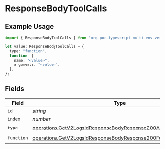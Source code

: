 # ResponseBodyToolCalls

## Example Usage

```typescript
import { ResponseBodyToolCalls } from "orq-poc-typescript-multi-env-version/models/operations";

let value: ResponseBodyToolCalls = {
  type: "function",
  function: {
    name: "<value>",
    arguments: "<value>",
  },
};
```

## Fields

| Field                                                                                                                                                | Type                                                                                                                                                 | Required                                                                                                                                             | Description                                                                                                                                          |
| ---------------------------------------------------------------------------------------------------------------------------------------------------- | ---------------------------------------------------------------------------------------------------------------------------------------------------- | ---------------------------------------------------------------------------------------------------------------------------------------------------- | ---------------------------------------------------------------------------------------------------------------------------------------------------- |
| `id`                                                                                                                                                 | *string*                                                                                                                                             | :heavy_minus_sign:                                                                                                                                   | N/A                                                                                                                                                  |
| `index`                                                                                                                                              | *number*                                                                                                                                             | :heavy_minus_sign:                                                                                                                                   | N/A                                                                                                                                                  |
| `type`                                                                                                                                               | [operations.GetV2LogsIdResponseBodyResponse200ApplicationJSONType](../../models/operations/getv2logsidresponsebodyresponse200applicationjsontype.md) | :heavy_check_mark:                                                                                                                                   | N/A                                                                                                                                                  |
| `function`                                                                                                                                           | [operations.GetV2LogsIdResponseBodyResponse200Function](../../models/operations/getv2logsidresponsebodyresponse200function.md)                       | :heavy_check_mark:                                                                                                                                   | N/A                                                                                                                                                  |